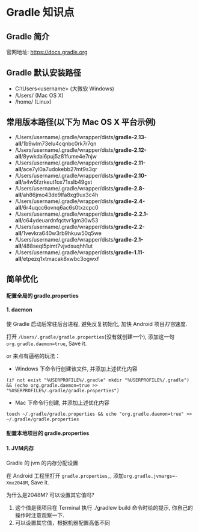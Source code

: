 # Gradle 知识点

## Gradle 简介

官网地址: https://docs.gradle.org

## Gradle 默认安装路径
* C:\Users\<username> (大微软 Windows)
* /Users/<username> (Mac OS X)
* /home/<username> (Linux)

## 常用版本路径(以下为 Mac OS X 平台示例)
* /Users/username/.gradle/wrapper/dists/**gradle-2.13-all**/1b9wlm73elu4cqnbc0rk7r7qn
* /Users/username/.gradle/wrapper/dists/**gradle-2.12-all**/8ywkdai6puj5z81fume4e7njw
* /Users/username/.gradle/wrapper/dists/**gradle-2.11-all**/ace7yl0a7udokebb27mt9s3qr
* /Users/username/.gradle/wrapper/dists/**gradle-2.10-all**/a4w5fzrkeut1ox71xslb49gst
* /Users/username/.gradle/wrapper/dists/**gradle-2.8-all**/ah86jmo43de9lfa8xg9ux3c4h
* /Users/username/.gradle/wrapper/dists/**gradle-2.4-all**/6r4uqcc6ovnq6ac6s0txzcpc0
* /Users/username/.gradle/wrapper/dists/**gradle-2.2.1-all**/c64ydeuardnfqctvr1gm30w53
* /Users/username/.gradle/wrapper/dists/**gradle-2.2-all**/1vevkra640w3rb9hkuw50q5we
* /Users/username/.gradle/wrapper/dists/**gradle-2.1-all**/488seql5pimt7vjvdsuqhh1ut
* /Users/username/.gradle/wrapper/dists/**gradle-1.11-all**/etpezq1xtmacak8xwbc3ogwxf

## 简单优化
#### 配置全局的 gradle.properties
#### 1. daemon

使 Gradle 启动后常驻后台进程, 避免反复初始化, 加快 Android 项目*打包*速度.

打开 `/Users/.gradle/gradle.properties`(没有就创建一个), 添加这一句`org.gradle.daemon=true`, Save it.

or 来点有逼格的玩法：

* Windows 下命令行创建该文件, 并添加上述优化内容
<pre><code>(if not exist "%USERPROFILE%/.gradle" mkdir "%USERPROFILE%/.gradle") && (echo org.gradle.daemon=true >> "%USERPROFILE%/.gradle/gradle.properties")</code></pre>

* Mac 下命令行创建, 并添加上述优化内容
<pre><code>touch ~/.gradle/gradle.properties && echo "org.gradle.daemon=true" >> ~/.gradle/gradle.properties</code></pre>

#### 配置本地项目的 gradle.properties
#### 1. JVM内存

Gradle 的 jvm 的内存分配设置

在 Android 工程里打开 `gradle.properties,`, 添加`org.gradle.jvmargs=-Xmx2048M`, Save it.

为什么是2048M? 可以设置其它值吗?

1. 这个值是我项目在 Terminal 执行 ./gradlew build 命令时给的提示, 你自己的操作时注意观察一下.
2. 可以设置其它值，根据机器配置高低不同



